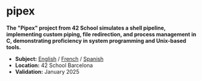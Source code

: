# pipex

**The "Pipex" project from 42 School simulates a shell pipeline, implementing custom piping, file redirection, and process management in C, demonstrating proficiency in system programming and Unix-based tools.**

- **Subject:** [English](subject/en.subject.pdf) / [French](subject/fr.subject.pdf) / [Spanish](subject/es.subject.pdf)
- **Location:** 42 School Barcelona
- **Validation:** January 2025
